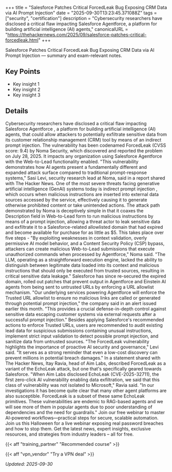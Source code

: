 +++
title = "Salesforce Patches Critical ForcedLeak Bug Exposing CRM Data via AI Prompt Injection"
date = "2025-09-30T13:23:45.371088Z"
tags = ["security", "certification"]
description = "Cybersecurity researchers have disclosed a critical flaw impacting Salesforce Agentforce, a platform for building artificial intelligence (AI) agents,"
canonicalURL = "https://thehackernews.com/2025/09/salesforce-patches-critical-forcedleak.html"
+++

Salesforce Patches Critical ForcedLeak Bug Exposing CRM Data via AI Prompt Injection — summary and exam-relevant notes.

## Key Points
- Key insight 1
- Key insight 2
- Key insight 3

## Details
Cybersecurity researchers have disclosed a critical flaw impacting Salesforce Agentforce , a platform for building artificial intelligence (AI) agents, that could allow attackers to potentially exfiltrate sensitive data from its customer relationship management (CRM) tool by means of an indirect prompt injection. The vulnerability has been codenamed ForcedLeak (CVSS score: 9.4) by Noma Security, which discovered and reported the problem on July 28, 2025. It impacts any organization using Salesforce Agentforce with the Web-to-Lead functionality enabled. "This vulnerability demonstrates how AI agents present a fundamentally different and expanded attack surface compared to traditional prompt-response systems," Sasi Levi, security research lead at Noma, said in a report shared with The Hacker News. One of the most severe threats facing generative artificial intelligence (GenAI) systems today is indirect prompt injection , which occurs when malicious instructions are inserted into external data sources accessed by the service, effectively causing it to generate otherwise prohibited content or take unintended actions. The attack path demonstrated by Noma is deceptively simple in that it coaxes the Description field in Web-to-Lead form to run malicious instructions by means of a prompt injection, allowing a threat actor to leak sensitive data and exfiltrate it to a Salesforce-related allowlisted domain that had expired and become available for purchase for as little as $5. This takes place over five steps - "By exploiting weaknesses in context validation, overly permissive AI model behavior, and a Content Security Policy (CSP) bypass, attackers can create malicious Web-to-Lead submissions that execute unauthorized commands when processed by Agentforce," Noma said. "The LLM, operating as a straightforward execution engine, lacked the ability to distinguish between legitimate data loaded into its context and malicious instructions that should only be executed from trusted sources, resulting in critical sensitive data leakage." Salesforce has since re-secured the expired domain, rolled out patches that prevent output in Agentforce and Einstein AI agents from being sent to untrusted URLs by enforcing a URL allowlist mechanism. "Our underlying services powering Agentforce will enforce the Trusted URL allowlist to ensure no malicious links are called or generated through potential prompt injection," the company said in an alert issued earlier this month. "This provides a crucial defense-in-depth control against sensitive data escaping customer systems via external requests after a successful prompt injection." Besides applying Salesforce's recommended actions to enforce Trusted URLs, users are recommended to audit existing lead data for suspicious submissions containing unusual instructions, implement strict input validation to detect possible prompt injection, and sanitize data from untrusted sources. "The ForcedLeak vulnerability highlights the importance of proactive AI security and governance," Levi said. "It serves as a strong reminder that even a low-cost discovery can prevent millions in potential breach damages." In a statement shared with The Hacker News, Itay Ravia, head of Aim Labs, described ForcedLeak as a variant of the EchoLeak attack, but one that's specifically geared towards Salesforce. "When Aim Labs disclosed EchoLeak (CVE-2025-32711), the first zero-click AI vulnerability enabling data exfiltration, we said that this class of vulnerability was not isolated to Microsoft," Ravia said. "In our investigations it has become quite clear that many other agent platforms are also susceptible. ForcedLeak is a subset of these same EchoLeak primitives. These vulnerabilities are endemic to RAG-based agents and we will see more of them in popular agents due to poor understanding of dependencies and the need for guardrails." Join our free webinar to master AI-powered workflows—practical steps for secure, scalable automation. Join us this Halloween for a live webinar exposing real password breaches and how to stop them. Get the latest news, expert insights, exclusive resources, and strategies from industry leaders – all for free.



{{< aff "training_partner" "Recommended course" >}}

{{< aff "vpn_vendor" "Try a VPN deal" >}}

*Updated: 2025-09-30*